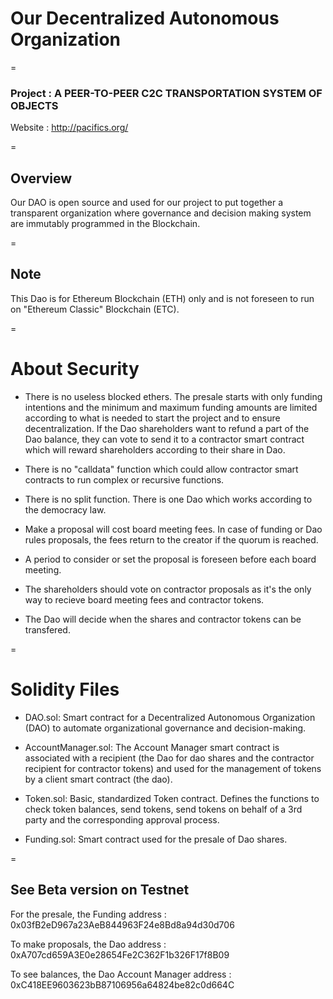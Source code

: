 # Our Decentralized Autonomous Organization

=

### Project : A PEER-TO-PEER C2C TRANSPORTATION SYSTEM OF OBJECTS

Website : http://pacifics.org/

=

## Overview
Our DAO is open source and used for our project to put together a transparent organization where governance and decision making system are immutably programmed in the Blockchain. 

=

## Note
This Dao is for Ethereum Blockchain (ETH) only and is not foreseen to run on "Ethereum Classic" Blockchain (ETC).

=

# About Security

- There is no useless blocked ethers. The presale starts with only funding intentions and the minimum and maximum funding amounts are limited according to what is needed to start the project and to ensure decentralization. If the Dao shareholders want to refund a part of the Dao balance, they can vote to send it to a contractor smart contract which will reward shareholders according to their share in Dao.

- There is no "calldata" function which could allow contractor smart contracts to run complex or recursive functions.
 
- There is no split function. There is one Dao which works according to the democracy law.

- Make a proposal will cost board meeting fees. In case of funding or Dao rules proposals, the fees return to the creator if the quorum is reached.

- A period to consider or set the proposal is foreseen before each board meeting. 

- The shareholders should vote on contractor proposals as it's the only way to recieve board meeting fees and contractor tokens.

- The Dao will decide when the shares and contractor tokens can be transfered.

=

# Solidity Files

- DAO.sol:
Smart contract for a Decentralized Autonomous Organization (DAO) to automate organizational governance and decision-making.

- AccountManager.sol:
The Account Manager smart contract is associated with a recipient (the Dao for dao shares and the contractor recipient for contractor tokens) and used for the management of tokens by a client smart contract (the dao).

- Token.sol:
Basic, standardized Token contract. Defines the functions to check token balances, send tokens, send tokens on behalf of a 3rd party and the corresponding approval process.

- Funding.sol:
Smart contract used for the presale of Dao shares. 

=

## See Beta version on Testnet

For the presale, the Funding address : 0x03fB2eD967a23AeB844963F24e8Bd8a94d30d706

To make proposals, the Dao address : 0xA707cd659A3E0e28654Fe2C362F1b326F17f8B09

To see balances, the Dao Account Manager address : 0xC418EE9603623bB87106956a64824be82c0d664C
